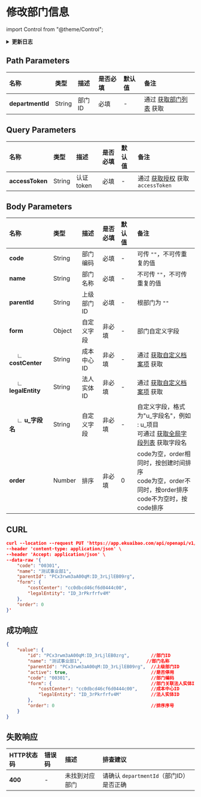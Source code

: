 # 修改部门信息

import Control from "@theme/Control";

<Control
method="PUT"
url="/api/openapi/v1/departments/update/$`departmentId`"
/>

<details>
  <summary><b>更新日志</b></summary>
  <div>

  [**1.14.0**](/docs/open-api/notice/update-log#1140)&emsp;-> 🐞 新增了 `form` 参数，支持传入 **部门自定义字段**。<br/>
  [**1.6.0**](/docs/open-api/notice/update-log#160) &emsp; -> 🐞 **成功响应** 中增加 `order`（排序序号）参数。<br/>

  </div>
</details>

## Path Parameters

| 名称 | 类型 | 描述 | 是否必填 | 默认值 | 备注 |
| :--- | :--- | :--- | :--- |:--- | :--- |
| **departmentId** | String | 部门ID | 必填 | - | 通过 [获取部门列表](/docs/open-api/corporation/get-departments) 获取 |

## Query Parameters

| 名称 | 类型 | 描述 | 是否必填 | 默认值 | 备注 |
| :--- | :--- | :--- | :--- |:--- | :--- |
| **accessToken** | String | 认证token | 必填 | - | 通过 [获取授权](/docs/open-api/getting-started/auth) 获取 `accessToken` |

## Body Parameters

| 名称 | 类型 | 描述 | 是否必填 | 默认值 | 备注 |
| :--- | :--- | :--- | :--- |:--- | :--- |
| **code**      | String  | 部门编码        | 必填  | - | 可传 `""`，不可传重复的值 |
| **name**      | String  | 部门名称        | 必填  | - | 不可传 `""`，不可传重复的值 |
| **parentId**  | String  | 上级部门ID      | 必填  | - | 根部门为 `""` |
| **form**      | Object  | 自定义字段	    | 非必填  | - | 部门自定义字段 |
| **&emsp; ∟ costCenter**  | String  | 成本中心ID   | 非必填  | - | 通过 [获取自定义档案项](/docs/open-api/dimensions/get-dimension-items) 获取 |
| **&emsp; ∟ legalEntity** | String  | 法人实体ID   | 非必填  | - | 通过 [获取自定义档案项](/docs/open-api/dimensions/get-dimension-items) 获取 |
| **&emsp; ∟ u_字段名**     | String  | 自定义字段	   | 非必填  | - | 自定义字段，格式为"u\_字段名"，例如 : u\_项目<br/>可通过 [获取全局字段列表](/docs/open-api/forms/get-customs-param) 获取字段名 |
| **order**     | Number  | 排序           | 非必填 | 0 | code为空，order相同时，按创建时间排序<br/>code为空，order不同时，按order排序<br/>code不为空时，按code排序 |

## CURL
```json
curl --location --request PUT 'https://app.ekuaibao.com/api/openapi/v1/departments/update/$PCx3rwm3aA00qM:ID_3rLjlEB0zrg?accessToken=ID_3rMfodi0LOM:PCx3rwm3aA00qM' \
--header 'content-type: application/json' \
--header 'Accept: application/json' \
--data-raw '{
    "code": "00301",
    "name": "测试事业部1",
    "parentId": "PCx3rwm3aA00qM:ID_3rLjlEB09rg",
    "form": {
        "costCenter": "cc0dbcd46cf6d0444c00",
        "legalEntity": "ID_3rPkrfrfv4M"
    },
    "order": 0
}'
```

## 成功响应
```json
{
    "value": {
        "id": "PCx3rwm3aA00qM:ID_3rLjlEB0zrg",        //部门ID
        "name": "测试事业部1",                        //部门名称
        "parentId": "PCx3rwm3aA00qM:ID_3rLjlEB09rg",  //上级部门ID
        "active": true,                               //是否停用
        "code": "00301",                              //部门编码
        "form": {                                     //部门关联法人实体ID和成本中心ID以及自定义字段
            "costCenter": "cc0dbcd46cf6d0444c00",     //成本中心ID
            "legalEntity": "ID_3rPkrfrfv4M"           //法人实体ID
        },
        "order": 0                                    //排序序号
    }
}
```

## 失败响应

| HTTP状态码 | 错误码 | 描述 | 排查建议 |
| :--- | :--- | :--- | :--- |
| **400** | - | 未找到对应部门 | 请确认 `departmentId`（部门ID）是否正确 | 

